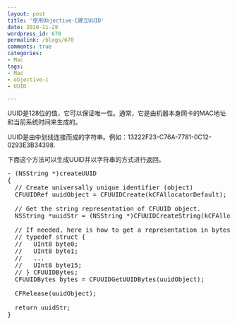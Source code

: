 ```yaml
---
layout: post
title: '使用Objective-C建立UUID'
date: 2010-11-29
wordpress_id: 670
permalink: /blogs/670
comments: true
categories:
- Mac
tags:
- Mac
- objective-c
- UUID

---
```

UUID是128位的值，它可以保证唯一性。通常，它是由机器本身网卡的MAC地址和当前系统时间来生成的。

UUID是由中划线连接而成的字符串。例如：13222F23-C76A-7781-0C12-0293E3B34398.

下面这个方法可以生成UUID并以字符串的方式进行返回。

<pre class="prettyprint linenums">
- (NSString *)createUUID
{
  // Create universally unique identifier (object)
  CFUUIDRef uuidObject = CFUUIDCreate(kCFAllocatorDefault);
 
  // Get the string representation of CFUUID object.
  NSString *uuidStr = (NSString *)CFUUIDCreateString(kCFAllocatorDefault, uuidObject);
 
  // If needed, here is how to get a representation in bytes, returned as a structure
  // typedef struct {
  //   UInt8 byte0;
  //   UInt8 byte1;
  //   ...
  //   UInt8 byte15;
  // } CFUUIDBytes;
  CFUUIDBytes bytes = CFUUIDGetUUIDBytes(uuidObject);
 
  CFRelease(uuidObject);
 
  return uuidStr;
}
</pre>
